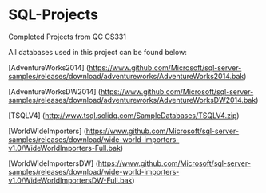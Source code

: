 # SQL-Projects
Completed Projects from QC CS331

All databases used in this project can be found below: 


[AdventureWorks2014] (https://www.github.com/Microsoft/sql-server-samples/releases/download/adventureworks/AdventureWorks2014.bak)

[AdventureWorksDW2014] (https://www.github.com/Microsoft/sql-server-samples/releases/download/adventureworks/AdventureWorksDW2014.bak)

[TSQLV4] (http://www.tsql.solidq.com/SampleDatabases/TSQLV4.zip)

[WorldWideImporters] (https://www.github.com/Microsoft/sql-server-samples/releases/download/wide-world-importers-v1.0/WideWorldImporters-Full.bak)

[WorldWideImportersDW] (https://www.github.com/Microsoft/sql-server-samples/releases/download/wide-world-importers-v1.0/WideWorldImportersDW-Full.bak) 

